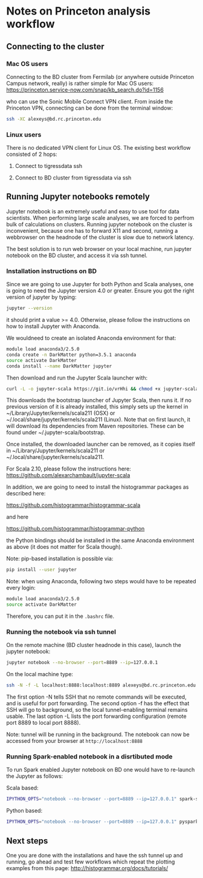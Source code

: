 # Notes on Princeton analysis workflow

## Connecting to the cluster


### Mac OS users

Connecting to the BD cluster from Fermilab (or anywhere outside Princeton Campus network, really) is rather simple
for Mac OS users: https://princeton.service-now.com/snap/kb_search.do?id=1156

who can use the Sonic Mobile Connect VPN client. From inside the Princeton VPN, connecting can be done from the terminal window:

```bash
ssh -XC alexeys@bd.rc.princeton.edu
```

### Linux users

There is no dedicated VPN client for Linux OS. The existing best workflow consisted of 2 hops: 

1. Connect to tigressdata ssh

2. Connect to BD cluster from tigressdata via ssh


## Running Jupyter notebooks remotely

Jupyter notebook is an extremely useful and easy to use tool for data scientists. When performing large scale analyses, we are 
forced to perfrom bulk of calculations on clusters. Running jupyter notebook on the cluster is inconvenient, 
because one has to forward X11 and second, running a webbrowser on the headnode of the cluster is slow due to network latency.

The best solution is to run web browser on your local machine, run jupyter notebook on the BD cluster, and access it via ssh tunnel.


### Installation instructions on BD

Since we are going to use Jupyter for both Python and Scala analyses, one is going to need the Jupyter version 4.0 
or greater. Ensure you got the right version of jupyter by typing: 

```bash
jupyter --version
``` 

it should print a value >= 4.0. Otherwise, please follow the instructions on how to install Jupyter with Anaconda.
 
We wouldneed to create an isolated Anaconda environment for that:

```bash
module load anaconda3/2.5.0
conda create -n DarkMatter python=3.5.1 anaconda
source activate DarkMatter
conda install --name DarkMatter jupyter
```

Then download and run the Jupyter Scala launcher with:

```bash
curl -L -o jupyter-scala https://git.io/vrHhi && chmod +x jupyter-scala && ./jupyter-scala && rm -f jupyter-scala
```

This downloads the bootstrap launcher of Jupyter Scala, then runs it. 
If no previous version of it is already installed, this simply sets up 
the kernel in ~/Library/Jupyter/kernels/scala211 (OSX) or ~/.local/share/jupyter/kernels/scala211 (Linux). 
Note that on first launch, it will download its dependencies from Maven repositories. 
These can be found under ~/.jupyter-scala/bootstrap.

Once installed, the downloaded launcher can be removed, as it copies itself 
in ~/Library/Jupyter/kernels/scala211 or ~/.local/share/jupyter/kernels/scala211.

For Scala 2.10, please follow the instructions here: https://github.com/alexarchambault/jupyter-scala


In addition, we are going to need to install the histogrammar packages as described here:

https://github.com/histogrammar/histogrammar-scala

and here

https://github.com/histogrammar/histogrammar-python

the Python bindings should be installed in the same Anaconda environment as above (it does not matter for Scala though).


Note: pip-based installation is possible via:

```bash
pip install --user jupyter
```

Note: when using Anaconda, following two steps would have to be repeated every login:

```bash
module load anaconda3/2.5.0
source activate DarkMatter
```

Therefore, you can put it in the `.bashrc` file.

### Running the notebook via ssh tunnel

On the remote machine (BD cluster headnode in this case), launch the jupyter notebook:

```bash
jupyter notebook --no-browser --port=8889 --ip=127.0.0.1
```

On the local machine type:

```bash
ssh -N -f -L localhost:8888:localhost:8889 alexeys@bd.rc.princeton.edu
```

The first option -N tells SSH that no remote commands will be executed, 
and is useful for port forwarding. The second option -f has the effect that SSH 
will go to background, so the local tunnel-enabling terminal remains usable. 
The last option -L lists the port forwarding configuration (remote port 8889 to local port 8888).

Note: tunnel will be running in the background. The notebook can now be accessed from your browser at `http://localhost:8888`

### Running Spark-enabled notebook in a disrtibuted mode

To run Spark enabled Jupyter notebook on BD one would have to re-launch the Jupyter as follows:

Scala based:

```bash
IPYTHON_OPTS="notebook --no-browser --port=8889 --ip=127.0.0.1" spark-shell --master yarn-client --num-executors 10 --executor-cores 2 --executor-memory 5g
```

Python based:

```bash
IPYTHON_OPTS="notebook --no-browser --port=8889 --ip=127.0.0.1" pyspark --master yarn-client --num-executors 10 --executor-cores 2 --executor-memory 5g
```

## Next steps

One you are done with the installations and have the ssh tunnel up and running, go ahead and test few workflows 
which repeat the plotting examples from this page: http://histogrammar.org/docs/tutorials/
